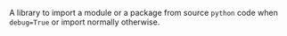 A library to import a module or a package from source `python` code when `debug=True` or import normally otherwise.
